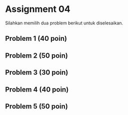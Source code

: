 # Assignment 04

Silahkan memilih dua problem berikut untuk diselesaikan.

## Problem 1 (40 poin)

## Problem 2 (50 poin)

## Problem 3 (30 poin)

## Problem 4 (40 poin)

## Problem 5 (50 poin)